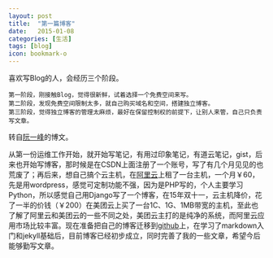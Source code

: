 ```yaml
---
layout: post
title:  "第一篇博客"
date:   2015-01-08
categories: [生活]
tags: [blog]
icon: bookmark-o
---
```


喜欢写Blog的人，会经历三个阶段。

``` text
第一阶段，刚接触Blog，觉得很新鲜，试着选择一个免费空间来写。
第二阶段，发现免费空间限制太多，就自己购买域名和空间，搭建独立博客。
第三阶段，觉得独立博客的管理太麻烦，最好在保留控制权的前提下，让别人来管，自己只负责写文章。
```

转自[阮一峰](http://www.ruanyifeng.com/)的博文。

从第一份运维工作开始，就开始写笔记，有用过印象笔记，有道云笔记，gist，后来也开始写博客，那时候是在CSDN上面注册了一个账号，写了有几个月见见的也荒废了；再后来，想自己搞个云主机，在[阿里云](http://aliyun.com)上租了一台主机，一个月￥60，先是用wordpress，感觉可定制功能不强，因为是PHP写的，个人主要学习Python，所以感觉自己用Django写了一个博客，在15年双十一，云主机降价，花了一半的价钱（￥200）在美团云上买了一台1C、1G、1MB带宽的主机，至此也了解了阿里云和美团云的一些不同之处，美团云主打的是纯净的系统，而阿里云应用市场比较丰富。现在准备把自己的博客迁移到[github](http://github.com)上，在学习了markdown入门和jekyll基础后，目前博客已经初步成立，同时完善了我的一些文章，希望今后能够勤写文章。
